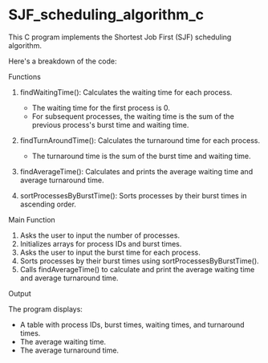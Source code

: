 # SJF_scheduling_algorithm_c
This C program implements the Shortest Job First (SJF) scheduling algorithm.


Here's a breakdown of the code:


Functions

1. findWaitingTime(): Calculates the waiting time for each process.

    - The waiting time for the first process is 0.
    - For subsequent processes, the waiting time is the sum of the previous process's burst time and waiting time.
2. findTurnAroundTime(): Calculates the turnaround time for each process.

    - The turnaround time is the sum of the burst time and waiting time.
3. findAverageTime(): Calculates and prints the average waiting time and average turnaround time.
4. sortProcessesByBurstTime(): Sorts processes by their burst times in ascending order.


Main Function

1. Asks the user to input the number of processes.
2. Initializes arrays for process IDs and burst times.
3. Asks the user to input the burst time for each process.
4. Sorts processes by their burst times using sortProcessesByBurstTime().
5. Calls findAverageTime() to calculate and print the average waiting time and average turnaround time.


Output

The program displays:


- A table with process IDs, burst times, waiting times, and turnaround times.
- The average waiting time.
- The average turnaround time.
